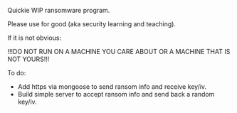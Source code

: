 Quickie WIP ransomware program.

Please use for good (aka security learning and teaching).

If it is not obvious:

!!!DO NOT RUN ON A MACHINE YOU CARE ABOUT OR A MACHINE THAT IS NOT YOURS!!!

To do:

- Add https via mongoose to send ransom info and receive key/iv.
- Build simple server to accept ransom info and send back a random key/iv.